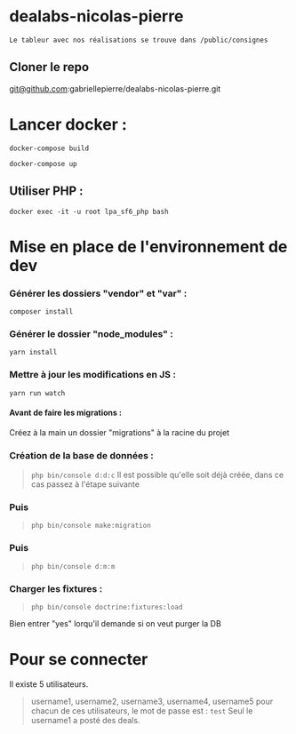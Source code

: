 # dealabs-nicolas-pierre

<pre><code>Le tableur avec nos réalisations se trouve dans /public/consignes</code></pre>

## Cloner le repo

git@github.com:gabriellepierre/dealabs-nicolas-pierre.git

# Lancer docker :

<!-- Attention, il faut s'assurer qu'il n'y a pas de dossier /data dans le dossier .docker/ -->

`docker-compose build`

`docker-compose up`

## Utiliser PHP :

`docker exec -it -u root lpa_sf6_php bash`

# Mise en place de l'environnement de dev

### Générer les dossiers "vendor" et "var" :

`composer install`

### Générer le dossier "node_modules" :

`yarn install`

### Mettre à jour les modifications en JS :

`yarn run watch`

#### Avant de faire les migrations :

Créez à la main un dossier "migrations" à la racine du projet

### Création de la base de données :

> `php bin/console d:d:c`
> Il est possible qu'elle soit déjà créée, dans ce cas passez à l'étape suivante

### Puis

> `php bin/console make:migration`

### Puis

> `php bin/console d:m:m`

### Charger les fixtures :

> `php bin/console doctrine:fixtures:load`

Bien entrer "yes" lorqu'il demande si on veut purger la DB

# Pour se connecter

Il existe 5 utilisateurs.

> username1, username2, username3, username4, username5
> pour chacun de ces utilisateurs, le mot de passe est : `test`
> Seul le username1 a posté des deals.

